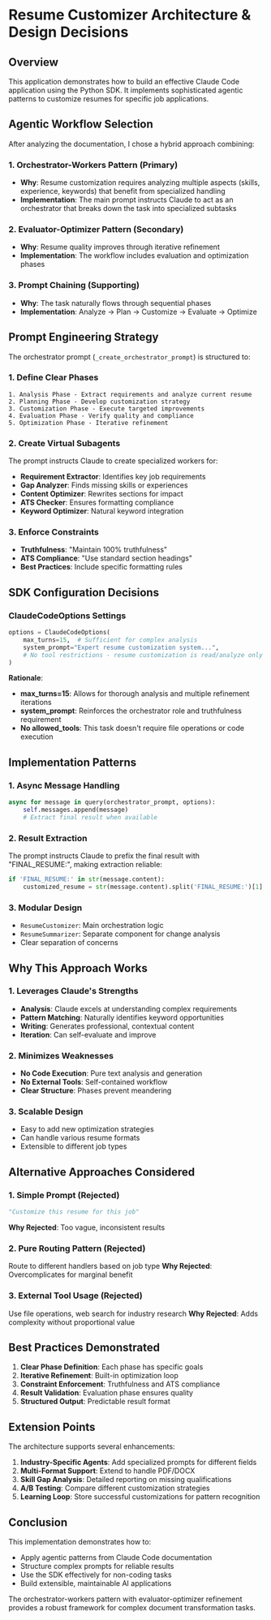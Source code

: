 # Resume Customizer Architecture & Design Decisions

## Overview

This application demonstrates how to build an effective Claude Code application using the Python SDK. It implements sophisticated agentic patterns to customize resumes for specific job applications.

## Agentic Workflow Selection

After analyzing the documentation, I chose a hybrid approach combining:

### 1. **Orchestrator-Workers Pattern** (Primary)
- **Why**: Resume customization requires analyzing multiple aspects (skills, experience, keywords) that benefit from specialized handling
- **Implementation**: The main prompt instructs Claude to act as an orchestrator that breaks down the task into specialized subtasks

### 2. **Evaluator-Optimizer Pattern** (Secondary)
- **Why**: Resume quality improves through iterative refinement
- **Implementation**: The workflow includes evaluation and optimization phases

### 3. **Prompt Chaining** (Supporting)
- **Why**: The task naturally flows through sequential phases
- **Implementation**: Analyze → Plan → Customize → Evaluate → Optimize

## Prompt Engineering Strategy

The orchestrator prompt (`_create_orchestrator_prompt`) is structured to:

### 1. Define Clear Phases
```
1. Analysis Phase - Extract requirements and analyze current resume
2. Planning Phase - Develop customization strategy  
3. Customization Phase - Execute targeted improvements
4. Evaluation Phase - Verify quality and compliance
5. Optimization Phase - Iterative refinement
```

### 2. Create Virtual Subagents
The prompt instructs Claude to create specialized workers for:
- **Requirement Extractor**: Identifies key job requirements
- **Gap Analyzer**: Finds missing skills or experiences
- **Content Optimizer**: Rewrites sections for impact
- **ATS Checker**: Ensures formatting compliance
- **Keyword Optimizer**: Natural keyword integration

### 3. Enforce Constraints
- **Truthfulness**: "Maintain 100% truthfulness"
- **ATS Compliance**: "Use standard section headings"
- **Best Practices**: Include specific formatting rules

## SDK Configuration Decisions

### ClaudeCodeOptions Settings

```python
options = ClaudeCodeOptions(
    max_turns=15,  # Sufficient for complex analysis
    system_prompt="Expert resume customization system...",
    # No tool restrictions - resume customization is read/analyze only
)
```

**Rationale**:
- **max_turns=15**: Allows for thorough analysis and multiple refinement iterations
- **system_prompt**: Reinforces the orchestrator role and truthfulness requirement
- **No allowed_tools**: This task doesn't require file operations or code execution

## Implementation Patterns

### 1. Async Message Handling
```python
async for message in query(orchestrator_prompt, options):
    self.messages.append(message)
    # Extract final result when available
```

### 2. Result Extraction
The prompt instructs Claude to prefix the final result with "FINAL_RESUME:", making extraction reliable:
```python
if 'FINAL_RESUME:' in str(message.content):
    customized_resume = str(message.content).split('FINAL_RESUME:')[1]
```

### 3. Modular Design
- `ResumeCustomizer`: Main orchestration logic
- `ResumeSummarizer`: Separate component for change analysis
- Clear separation of concerns

## Why This Approach Works

### 1. Leverages Claude's Strengths
- **Analysis**: Claude excels at understanding complex requirements
- **Pattern Matching**: Naturally identifies keyword opportunities
- **Writing**: Generates professional, contextual content
- **Iteration**: Can self-evaluate and improve

### 2. Minimizes Weaknesses
- **No Code Execution**: Pure text analysis and generation
- **No External Tools**: Self-contained workflow
- **Clear Structure**: Phases prevent meandering

### 3. Scalable Design
- Easy to add new optimization strategies
- Can handle various resume formats
- Extensible to different job types

## Alternative Approaches Considered

### 1. Simple Prompt (Rejected)
```python
"Customize this resume for this job"
```
**Why Rejected**: Too vague, inconsistent results

### 2. Pure Routing Pattern (Rejected)
Route to different handlers based on job type
**Why Rejected**: Overcomplicates for marginal benefit

### 3. External Tool Usage (Rejected)
Use file operations, web search for industry research
**Why Rejected**: Adds complexity without proportional value

## Best Practices Demonstrated

1. **Clear Phase Definition**: Each phase has specific goals
2. **Iterative Refinement**: Built-in optimization loop
3. **Constraint Enforcement**: Truthfulness and ATS compliance
4. **Result Validation**: Evaluation phase ensures quality
5. **Structured Output**: Predictable result format

## Extension Points

The architecture supports several enhancements:

1. **Industry-Specific Agents**: Add specialized prompts for different fields
2. **Multi-Format Support**: Extend to handle PDF/DOCX
3. **Skill Gap Analysis**: Detailed reporting on missing qualifications
4. **A/B Testing**: Compare different customization strategies
5. **Learning Loop**: Store successful customizations for pattern recognition

## Conclusion

This implementation demonstrates how to:
- Apply agentic patterns from Claude Code documentation
- Structure complex prompts for reliable results
- Use the SDK effectively for non-coding tasks
- Build extensible, maintainable AI applications

The orchestrator-workers pattern with evaluator-optimizer refinement provides a robust framework for complex document transformation tasks.